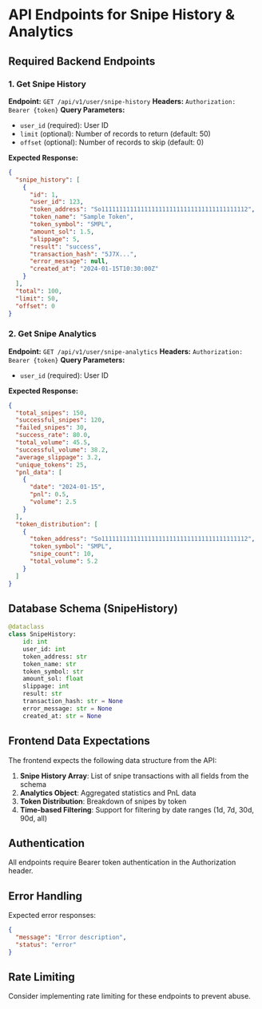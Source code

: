 # API Endpoints for Snipe History & Analytics

## Required Backend Endpoints

### 1. Get Snipe History
**Endpoint:** `GET /api/v1/user/snipe-history`
**Headers:** `Authorization: Bearer {token}`
**Query Parameters:**
- `user_id` (required): User ID
- `limit` (optional): Number of records to return (default: 50)
- `offset` (optional): Number of records to skip (default: 0)

**Expected Response:**
```json
{
  "snipe_history": [
    {
      "id": 1,
      "user_id": 123,
      "token_address": "So11111111111111111111111111111111111111112",
      "token_name": "Sample Token",
      "token_symbol": "SMPL",
      "amount_sol": 1.5,
      "slippage": 5,
      "result": "success",
      "transaction_hash": "5J7X...",
      "error_message": null,
      "created_at": "2024-01-15T10:30:00Z"
    }
  ],
  "total": 100,
  "limit": 50,
  "offset": 0
}
```

### 2. Get Snipe Analytics
**Endpoint:** `GET /api/v1/user/snipe-analytics`
**Headers:** `Authorization: Bearer {token}`
**Query Parameters:**
- `user_id` (required): User ID

**Expected Response:**
```json
{
  "total_snipes": 150,
  "successful_snipes": 120,
  "failed_snipes": 30,
  "success_rate": 80.0,
  "total_volume": 45.5,
  "successful_volume": 38.2,
  "average_slippage": 3.2,
  "unique_tokens": 25,
  "pnl_data": [
    {
      "date": "2024-01-15",
      "pnl": 0.5,
      "volume": 2.5
    }
  ],
  "token_distribution": [
    {
      "token_address": "So11111111111111111111111111111111111111112",
      "token_symbol": "SMPL",
      "snipe_count": 10,
      "total_volume": 5.2
    }
  ]
}
```

## Database Schema (SnipeHistory)

```python
@dataclass
class SnipeHistory:
    id: int
    user_id: int
    token_address: str
    token_name: str
    token_symbol: str
    amount_sol: float
    slippage: int
    result: str
    transaction_hash: str = None
    error_message: str = None
    created_at: str = None
```

## Frontend Data Expectations

The frontend expects the following data structure from the API:

1. **Snipe History Array**: List of snipe transactions with all fields from the schema
2. **Analytics Object**: Aggregated statistics and PnL data
3. **Token Distribution**: Breakdown of snipes by token
4. **Time-based Filtering**: Support for filtering by date ranges (1d, 7d, 30d, 90d, all)

## Authentication

All endpoints require Bearer token authentication in the Authorization header.

## Error Handling

Expected error responses:
```json
{
  "message": "Error description",
  "status": "error"
}
```

## Rate Limiting

Consider implementing rate limiting for these endpoints to prevent abuse.
